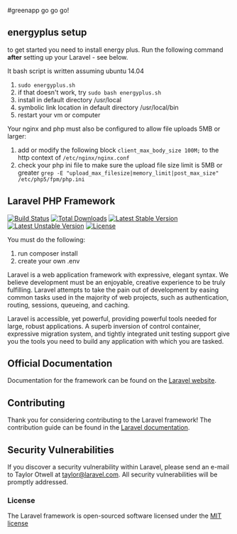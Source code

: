 #greenapp go go go!

## energyplus setup

to get started you need to install energy plus. Run the following command **after** setting up your Laravel - see below.

It bash script is written assuming ubuntu 14.04

1. `sudo energyplus.sh`
1. if that doesn't work, try `sudo bash energyplus.sh`
1. install in default directory /usr/local
1. symbolic link location in default directory /usr/local/bin
1. restart your vm or computer

Your nginx and php must also be configured to allow file uploads 5MB or larger:

1. add or modify the following block `client_max_body_size 100M;` to the http context of `/etc/nginx/nginx.conf`
1. check your php ini file to make sure the upload file size limit is 5MB or greater `grep -E "upload_max_filesize|memory_limit|post_max_size" /etc/php5/fpm/php.ini`

## Laravel PHP Framework

[![Build Status](https://travis-ci.org/laravel/framework.svg)](https://travis-ci.org/laravel/framework)
[![Total Downloads](https://poser.pugx.org/laravel/framework/d/total.svg)](https://packagist.org/packages/laravel/framework)
[![Latest Stable Version](https://poser.pugx.org/laravel/framework/v/stable.svg)](https://packagist.org/packages/laravel/framework)
[![Latest Unstable Version](https://poser.pugx.org/laravel/framework/v/unstable.svg)](https://packagist.org/packages/laravel/framework)
[![License](https://poser.pugx.org/laravel/framework/license.svg)](https://packagist.org/packages/laravel/framework)

You must do the following:

1. run composer install 
1. create your own .env

Laravel is a web application framework with expressive, elegant syntax. We believe development must be an enjoyable, creative experience to be truly fulfilling. Laravel attempts to take the pain out of development by easing common tasks used in the majority of web projects, such as authentication, routing, sessions, queueing, and caching.

Laravel is accessible, yet powerful, providing powerful tools needed for large, robust applications. A superb inversion of control container, expressive migration system, and tightly integrated unit testing support give you the tools you need to build any application with which you are tasked.

## Official Documentation

Documentation for the framework can be found on the [Laravel website](http://laravel.com/docs).

## Contributing

Thank you for considering contributing to the Laravel framework! The contribution guide can be found in the [Laravel documentation](http://laravel.com/docs/contributions).

## Security Vulnerabilities

If you discover a security vulnerability within Laravel, please send an e-mail to Taylor Otwell at taylor@laravel.com. All security vulnerabilities will be promptly addressed.

### License

The Laravel framework is open-sourced software licensed under the [MIT license](http://opensource.org/licenses/MIT)
